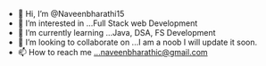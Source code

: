 - 👋 Hi, I’m @Naveenbharathi15
- 👀 I’m interested in ...Full Stack web Development
- 🌱 I’m currently learning ...Java, DSA, FS Development
- 💞️ I’m looking to collaborate on ...I am a noob I will update it soon.
- 📫 How to reach me ...naveenbharathic@gmail.com

<!---
Naveenbharathi15/Naveenbharathi15 is a ✨ special ✨ repository because its `README.md` (this file) appears on your GitHub profile.
You can click the Preview link to take a look at your changes.
--->
